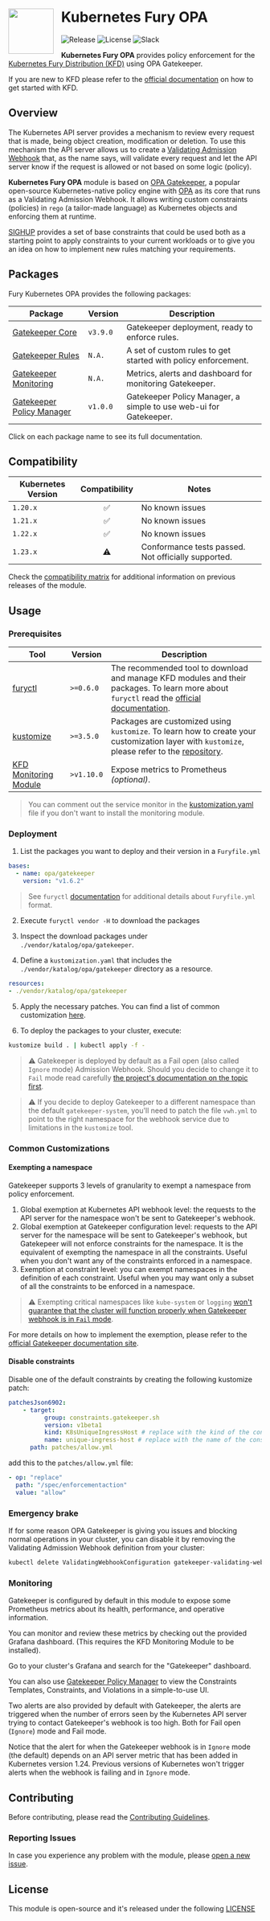 <!-- markdownlint-disable MD033 -->
<h1>
    <img src="https://github.com/sighupio/fury-distribution/blob/master/docs/assets/fury-epta-white.png?raw=true" align="left" width="90" style="margin-right: 15px"/>
    Kubernetes Fury OPA
</h1>
<!-- markdownlint-enable MD033 -->

![Release](https://img.shields.io/github/v/release/sighupio/fury-kubernetes-opa?label=Latest%20Release)
![License](https://img.shields.io/github/license/sighupio/fury-kubernetes-opa?label=License)
![Slack](https://img.shields.io/badge/slack-@kubernetes/fury-yellow.svg?logo=slack&label=Slack)

<!-- <KFD-DOCS> -->

**Kubernetes Fury OPA** provides policy enforcement for the [Kubernetes Fury Distribution (KFD)][kfd-repo] using OPA Gatekeeper.

If you are new to KFD please refer to the [official documentation][kfd-docs] on how to get started with KFD.

## Overview

The Kubernetes API server provides a mechanism to review every request that is made, being object creation, modification or deletion. To use this mechanism the API server allows us to create a [Validating Admission Webhook][kubernetes-vaw-docs] that, as the name says, will validate every request and let the API server know if the request is allowed or not based on some logic (policy).

**Kubernetes Fury OPA** module is based on [OPA Gatekeeper][gatekeeper-page], a popular open-source Kubernetes-native policy engine with [OPA](https://www.openpolicyagent.org/) as its core that runs as a Validating Admission Webhook. It allows writing custom constraints (policies) in `rego` (a tailor-made language) as Kubernetes objects and enforcing them at runtime.

[SIGHUP][sighup-page] provides a set of base constraints that could be used both as a starting point to apply constraints to your current workloads or to give you an idea on how to implement new rules matching your requirements.

## Packages

Fury Kubernetes OPA provides the following packages:

| Package                                                | Version  | Description                                                       |
| ------------------------------------------------------ | -------- | ----------------------------------------------------------------- |
| [Gatekeeper Core](katalog/gatekeeper/core)             | `v3.9.0` | Gatekeeper deployment, ready to enforce rules.                    |
| [Gatekeeper Rules](katalog/gatekeeper/rules)           | `N.A.`   | A set of custom rules to get started with policy enforcement.     |
| [Gatekeeper Monitoring](katalog/gatekeeper/monitoring) | `N.A.`   | Metrics, alerts and dashboard for monitoring Gatekeeper.          |
| [Gatekeeper Policy Manager](katalog/gatekeeper/gpm)    | `v1.0.0` | Gatekeeper Policy Manager, a simple to use web-ui for Gatekeeper. |

Click on each package name to see its full documentation.

## Compatibility

| Kubernetes Version |   Compatibility    | Notes                                               |
| ------------------ | :----------------: | --------------------------------------------------- |
| `1.20.x`           | :white_check_mark: | No known issues                                     |
| `1.21.x`           | :white_check_mark: | No known issues                                     |
| `1.22.x`           | :white_check_mark: | No known issues                                     |
| `1.23.x`           |     :warning:      | Conformance tests passed. Not officially supported. |

Check the [compatibility matrix][compatibility-matrix] for additional information on previous releases of the module.

## Usage

### Prerequisites

| Tool                                    | Version    | Description                                                                                                                                                    |
| --------------------------------------- | ---------- | -------------------------------------------------------------------------------------------------------------------------------------------------------------- |
| [furyctl][furyctl-repo]                 | `>=0.6.0`  | The recommended tool to download and manage KFD modules and their packages. To learn more about `furyctl` read the [official documentation][furyctl-repo].     |
| [kustomize][kustomize-repo]             | `>=3.5.0`  | Packages are customized using `kustomize`. To learn how to create your customization layer with `kustomize`, please refer to the [repository][kustomize-repo]. |
| [KFD Monitoring Module][kfd-monitoring] | `>v1.10.0` | Expose metrics to Prometheus *(optional)*.                                                                                                                     |

> You can comment out the service monitor in the [kustomization.yaml][core-kustomization] file if you don't want to install the monitoring module.

### Deployment

1. List the packages you want to deploy and their version in a `Furyfile.yml`

```yaml
bases:
  - name: opa/gatekeeper
    version: "v1.6.2"
```

> See `furyctl` [documentation][furyctl-repo] for additional details about `Furyfile.yml` format.

2. Execute `furyctl vendor -H` to download the packages

3. Inspect the download packages under `./vendor/katalog/opa/gatekeeper`.

4. Define a `kustomization.yaml` that includes the `./vendor/katalog/opa/gatekeeper` directory as a resource.

```yaml
resources:
- ./vendor/katalog/opa/gatekeeper
```

5. Apply the necessary patches. You can find a list of common customization [here](#common-customizations).

6. To deploy the packages to your cluster, execute:

```bash
kustomize build . | kubectl apply -f -
```

> ⚠️ Gatekeeper is deployed by default as a Fail open (also called `Ignore` mode) Admission Webhook. Should you decide to change it to `Fail` mode read carefully [the project's documentation on the topic first][gatekeeper-failmode].
<!-- space intentionally left blank -->
> ⚠️ If you decide to deploy Gatekeeper to a different namespace than the default `gatekeeper-system`, you'll need to patch the file `vwh.yml` to point to the right namespace for the webhook service due to limitations in the `kustomize` tool.

### Common Customizations

#### Exempting a namespace

Gatekeeper supports 3 levels of granularity to exempt a namespace from policy enforcement.

1. Global exemption at Kubernetes API webhook level: the requests to the API server for the namespace won't be sent to Gatekeeper's webhook.
2. Global exemption at Gatekeeper configuration level: requests to the API server for the namespace will be sent to Gatekeeper's webhook, but Gatekepeer will not enforce constraints for the namespace. It is the equivalent of exempting the namespace in all the constraints. Useful when you don't want any of the constraints enforced in a namespace.
3. Exemption at constraint level: you can exempt namespaces in the definition of each constraint. Useful when you may want only a subset of all the constraints to be enforced in a namespace.

> ⚠️ Exempting critical namespaces like `kube-system` or `logging` [won't guarantee that the cluster will function properly when Gatekeeper webhook is in `Fail` mode][gatekeeper-failmode].

For more details on how to implement the exemption, please refer to the [official Gatekeeper documentation site][gatekeeper-exemption].

#### Disable constraints

Disable one of the default constraints by creating the following kustomize patch:

```yml
patchesJson6902:
    - target:
          group: constraints.gatekeeper.sh
          version: v1beta1
          kind: K8sUniqueIngressHost # replace with the kind of the constraint you want to disable
          name: unique-ingress-host # replace with the name of the constraint you want to disable
      path: patches/allow.yml
```

add this to the `patches/allow.yml` file:

```yml
- op: "replace"
  path: "/spec/enforcementaction"
  value: "allow"
```

### Emergency brake

If for some reason OPA Gatekeeper is giving you issues and blocking normal operations in your cluster, you can disable it by removing the Validating Admission Webhook definition from your cluster:

```bash
kubectl delete ValidatingWebhookConfiguration gatekeeper-validating-webhook-configuration
```

### Monitoring

Gatekeeper is configured by default in this module to expose some Prometheus metrics about its health, performance, and operative information.

You can monitor and review these metrics by checking out the provided Grafana dashboard. (This requires the KFD Monitoring Module to be installed).

Go to your cluster's Grafana and search for the "Gatekeeper" dashboard.

You can also use [Gatekeeper Policy Manager](katalog/gatekeeper/gpm/README.md) to view the Constraints Templates, Constraints, and Violations in a simple-to-use UI.

Two alerts are also provided by default with Gatekeeper, the alerts are triggered when the number of errors seen by the Kubernetes API server trying to contact Gatekeeper's webhook is too high. Both for Fail open (`Ignore`) mode and Fail mode.

Notice that the alert for when the Gatekeeper webhook is in `Ignore` mode (the default) depends on an API server metric that has been added in Kubernetes version 1.24. Previous versions of Kubernetes won't trigger alerts when the webhook is failing and in `Ignore` mode.

<!-- Links -->
[gatekeeper-page]: https://github.com/open-policy-agent/gatekeeper
[gatekeeper-failmode]: https://open-policy-agent.github.io/gatekeeper/website/docs/failing-closed/
[gatekeeper-exemption]: https://open-policy-agent.github.io/gatekeeper/website/docs/exempt-namespaces/
[kubernetes-vaw-docs]: https://kubernetes.io/docs/reference/access-authn-authz/extensible-admission-controllers/
[kfd-monitoring]: https://github.com/sighupio/fury-kubernetes-monitoring
[core-kustomization]: ./katalog/gatekeeper/core/kustomization.yaml
[furyctl-repo]: https://github.com/sighupio/furyctl
[sighup-page]: https://sighup.io
[kfd-repo]: https://github.com/sighupio/fury-distribution
[kustomize-repo]: https://github.com/kubernetes-sigs/kustomize
[kfd-docs]: https://docs.kubernetesfury.com/docs/distribution/
[compatibility-matrix]: https://github.com/sighupio/fury-kubernetes-opa/blob/master/docs/COMPATIBILITY_MATRIX.md

<!-- </KFD-DOCS> -->

<!-- <FOOTER> -->

## Contributing

Before contributing, please read the [Contributing Guidelines](docs/CONTRIBUTING.md).

### Reporting Issues

In case you experience any problem with the module, please [open a new issue](https://github.com/sighupio/fury-kubernetes-opa/issues/new/choose).

## License

This module is open-source and it's released under the following [LICENSE](LICENSE)

<!-- </FOOTER> -->
